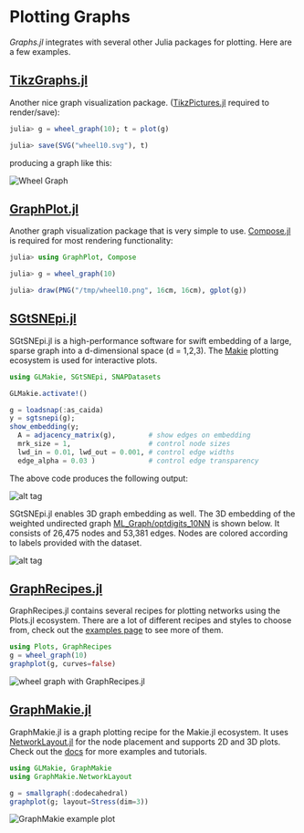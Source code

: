 # Plotting Graphs

*Graphs.jl* integrates with several other Julia packages for plotting. Here are a few examples.

## [TikzGraphs.jl](https://github.com/sisl/TikzGraphs.jl)

Another nice graph visualization package. ([TikzPictures.jl](https://github.com/sisl/TikzPictures.jl)
required to render/save):

```julia
julia> g = wheel_graph(10); t = plot(g)

julia> save(SVG("wheel10.svg"), t)
```

producing a graph like this:

![Wheel Graph](https://cloud.githubusercontent.com/assets/941359/8960499/17f703c0-35c5-11e5-935e-044be51bc531.png)


## [GraphPlot.jl](https://github.com/afternone/GraphPlot.jl)

Another graph visualization package that is very simple to use.
[Compose.jl](https://github.com/dcjones/Compose.jl) is required for most rendering functionality:

```julia
julia> using GraphPlot, Compose

julia> g = wheel_graph(10)

julia> draw(PNG("/tmp/wheel10.png", 16cm, 16cm), gplot(g))
```


## [SGtSNEpi.jl](https://github.com/fcdimitr/SGtSNEpi.jl)
SGtSNEpi.jl is a high-performance software for swift embedding of a large, sparse graph into a d-dimensional space (d = 1,2,3). The [Makie](http://makie.juliaplots.org) plotting ecosystem is used for interactive plots.

```julia
using GLMakie, SGtSNEpi, SNAPDatasets

GLMakie.activate!()

g = loadsnap(:as_caida)
y = sgtsnepi(g);
show_embedding(y;
  A = adjacency_matrix(g),        # show edges on embedding
  mrk_size = 1,                   # control node sizes
  lwd_in = 0.01, lwd_out = 0.001, # control edge widths
  edge_alpha = 0.03 )             # control edge transparency
```

The above code produces the following output:

![alt tag](https://github.com/fcdimitr/SGtSNEpi.jl/raw/master/docs/src/assets/as_caida.png)

SGtSNEpi.jl enables 3D graph embedding as well. The 3D embedding of the weighted undirected graph [ML\_Graph/optdigits\_10NN](https://sparse.tamu.edu/ML_Graph/optdigits_10NN) is shown below. It consists of 26,475 nodes and 53,381 edges. Nodes are colored according to labels provided with the dataset.

![alt tag](https://fcdimitr.github.io/SGtSNEpi.jl/v0.1.0/sgtsnepi-animation.gif)


## [GraphRecipes.jl](https://github.com/JuliaPlots/GraphRecipes.jl)
GraphRecipes.jl contains several recipes for plotting networks using the Plots.jl ecosystem.
There are a lot of different recipes and styles to choose from, check out the
[examples page](http://docs.juliaplots.org/latest/graphrecipes/examples/) to see more of them.
```julia
using Plots, GraphRecipes
g = wheel_graph(10)
graphplot(g, curves=false)
```
![wheel graph with GraphRecipes.jl](https://user-images.githubusercontent.com/8610352/74631053-de196b80-51c0-11ea-8cba-ddbdc2c6312f.png)


## [GraphMakie.jl](https://github.com/JuliaPlots/GraphMakie.jl)
GraphMakie.jl is a graph plotting recipe for the Makie.jl ecosystem. It uses [NetworkLayout.jl](https://github.com/JuliaGraphs/NetworkLayout.jl) for the node placement and supports 2D and 3D plots.
Check out the [docs](http://juliaplots.org/GraphMakie.jl/stable/) for more examples and tutorials.
```julia
using GLMakie, GraphMakie
using GraphMakie.NetworkLayout

g = smallgraph(:dodecahedral)
graphplot(g; layout=Stress(dim=3))
```
![GraphMakie example plot](https://user-images.githubusercontent.com/35867212/133593687-b92b8af9-7bf1-4c43-999b-e2847edb869d.png)
